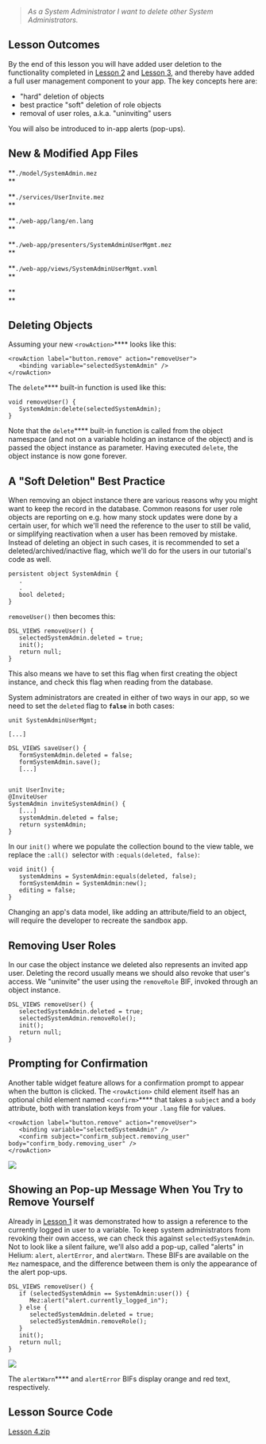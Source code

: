 > _As a System Administrator I want to delete other System Administrators._

  


  


## Lesson Outcomes

By the end of this lesson you will have added user deletion to the functionality completed in [Lesson 2](/wiki/spaces/HTUT/pages/5736773/Lesson+02+The+Table+Widget+and+Basic+Navigation) and [Lesson 3](/wiki/spaces/HTUT/pages/5741853/Lesson+03+User+Input+Persistence+Validation+and+Tables+continued), and thereby have added a full user management component to your app. The key concepts here are:

  * "hard" deletion of objects
  * best practice "soft" deletion of role objects
  * removal of user roles, a.k.a. "uninviting" users



You will also be introduced to in-app alerts (pop-ups).

  


  


## New & Modified App Files

**`./model/SystemAdmin.mez`  
**

**`./services/UserInvite.mez`  
**

**`./web-app/lang/en.lang`  
**

**`./web-app/presenters/SystemAdminUserMgmt.mez`  
**

**`./web-app/views/SystemAdminUserMgmt.vxml`  
**

**  
**

  


## Deleting Objects

Assuming your new `<rowAction>`**** looks like this:
    
    
    <rowAction label="button.remove" action="removeUser">
       <binding variable="selectedSystemAdmin" />
    </rowAction>

The `delete`**** built-in function is used like this:
    
    
    void removeUser() {
       SystemAdmin:delete(selectedSystemAdmin);
    }

Note that the `delete`**** built-in function is called from the object namespace (and not on a variable holding an instance of the object) and is passed the object instance as parameter. Having executed `delete`, the object instance is now gone forever.

  


  


## A "Soft Deletion" Best Practice

When removing an object instance there are various reasons why you might want to keep the record in the database. Common reasons for user role objects are reporting on e.g. how many stock updates were done by a certain user, for which we'll need the reference to the user to still be valid, or simplifying reactivation when a user has been removed by mistake. Instead of deleting an object in such cases, it is recommended to set a deleted/archived/inactive flag, which we'll do for the users in our tutorial's code as well.
    
    
    persistent object SystemAdmin {
       .
       .	
       bool deleted;
    }

`removeUser()` then becomes this:
    
    
    DSL_VIEWS removeUser() {
       selectedSystemAdmin.deleted = true;
       init();
       return null;
    }

This also means we have to set this flag when first creating the object instance, and check this flag when reading from the database.

System administrators are created in either of two ways in our app, so we need to set the `deleted` flag to **`false`** in both cases:
    
    
    unit SystemAdminUserMgmt;
     
    [...]
     
    DSL_VIEWS saveUser() {
       formSystemAdmin.deleted = false;
       formSystemAdmin.save();
       [...]
    
    
    unit UserInvite;
    @InviteUser
    SystemAdmin inviteSystemAdmin() { 
       [...]
       systemAdmin.deleted = false;
       return systemAdmin;
    }

  


In our `init()` where we populate the collection bound to the view table, we replace the `:all() `selector with `:equals(deleted, false)`:
    
    
    void init() {
       systemAdmins = SystemAdmin:equals(deleted, false);
       formSystemAdmin = SystemAdmin:new();
       editing = false;
    }

  


  


Changing an app's data model, like adding an attribute/field to an object, will require the developer to recreate the sandbox app.

## Removing User Roles

In our case the object instance we deleted also represents an invited app user. Deleting the record usually means we should also revoke that user's access. We "uninvite" the user using the `removeRole` BIF, invoked through an object instance.
    
    
    DSL_VIEWS removeUser() {
       selectedSystemAdmin.deleted = true;
       selectedSystemAdmin.removeRole();
       init();
       return null;
    }

  


  


  


## Prompting for Confirmation

Another table widget feature allows for a confirmation prompt to appear when the button is clicked. The `<rowAction>` child element itself has an optional child element named `<confirm>`**** that takes a `subject` and a `body` attribute, both with translation keys from your `.lang` file for values.
    
    
    <rowAction label="button.remove" action="removeUser">
       <binding variable="selectedSystemAdmin" />
       <confirm subject="confirm_subject.removing_user" body="confirm_body.removing_user" />
    </rowAction>

![](https://mezzaninewiki.atlassian.net/wiki/download/attachments/5737545/Screen%20Shot%202017-02-03%20at%201.18.53%20PM.png?version=2&modificationDate=1486127987729&cacheVersion=1&api=v2)

  


  


  


## Showing an Pop-up Message When You Try to Remove Yourself

Already in [Lesson 1](/wiki/spaces/HTUT/pages/5745786/Lesson+01+A+Basic+Helium+App) it was demonstrated how to assign a reference to the currently logged in user to a variable. To keep system administrators from revoking their own access, we can check this against `selectedSystemAdmin`. Not to look like a silent failure, we'll also add a pop-up, called "alerts" in Helium: `alert`, `alertError`, and `alertWarn`. These BIFs are available on the `Mez` namespace, and the difference between them is only the appearance of the alert pop-ups.
    
    
    DSL_VIEWS removeUser() {
       if (selectedSystemAdmin == SystemAdmin:user()) {
          Mez:alert("alert.currently_logged_in");
       } else {
          selectedSystemAdmin.deleted = true;
          selectedSystemAdmin.removeRole();
       }
       init();
       return null;
    }

![](https://mezzaninewiki.atlassian.net/wiki/download/attachments/5737545/Screen%20Shot%202017-02-02%20at%203.36.15%20PM.png?version=2&modificationDate=1486118571404&cacheVersion=1&api=v2)

The `alertWarn`**** and `alertError` BIFs display orange and red text, respectively.

  


  


## Lesson Source Code

[Lesson 4.zip](/wiki/download/attachments/5737545/Lesson%204.zip?version=2&modificationDate=1498044712991&cacheVersion=1&api=v2)

  


